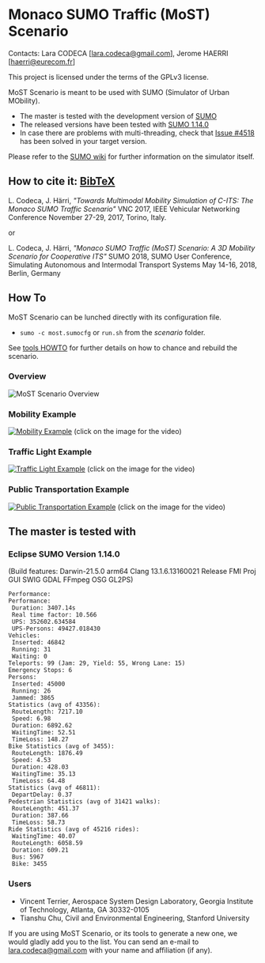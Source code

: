 # Monaco SUMO Traffic (MoST) Scenario

Contacts: Lara CODECA [lara.codeca@gmail.com], Jerome HAERRI [haerri@eurecom.fr]

This project is licensed under the terms of the GPLv3 license.

MoST Scenario is meant to be used with SUMO (Simulator of Urban MObility).

* The master is tested with the development version of [SUMO](https://github.com/eclipse/sumo)
* The released versions have been tested with [SUMO 1.14.0](https://github.com/eclipse/sumo/tree/v1_14_0)
* In case there are problems with multi-threading, check that [Issue #4518](https://github.com/eclipse/sumo/issues/4518) has been solved in your target version.

Please refer to the [SUMO wiki](http://sumo.dlr.de/wiki/Simulation_of_Urban_MObility_-_Wiki) for further information on the simulator itself.

## How to cite it: [BibTeX](cite.bib)

L. Codeca, J. Härri,
*"Towards Multimodal Mobility Simulation of C-ITS: The Monaco SUMO Traffic Scenario"*
VNC 2017, IEEE Vehicular Networking Conference
November 27-29, 2017, Torino, Italy.

or

L. Codeca, J. Härri,
*"Monaco SUMO Traffic (MoST) Scenario: A 3D Mobility Scenario for Cooperative ITS"*
SUMO 2018, SUMO User Conference, Simulating Autonomous and Intermodal Transport Systems
May 14-16, 2018, Berlin, Germany

## How To

MoST Scenario can be lunched directly with its configuration file.

* `sumo -c most.sumocfg` or `run.sh` from the _scenario_ folder.

See [tools HOWTO](tools/HOWTO.md) for further details on how to chance and rebuild the scenario.

### Overview

![MoST Scenario Overview](MoSTScenario.png)

### Mobility Example

[![Mobility Example](https://img.youtube.com/vi/nFVhodnJKws/0.jpg)](https://www.youtube.com/watch?v=nFVhodnJKws)
(click on the image for the video)

### Traffic Light Example

[![Traffic Light Example](https://img.youtube.com/vi/Wwp_riSsLAs/0.jpg)](https://www.youtube.com/watch?v=Wwp_riSsLAs)
(click on the image for the video)

### Public Transportation Example

[![Public Transportation Example](https://img.youtube.com/vi/r7iE3LRiSNA/0.jpg)](https://www.youtube.com/watch?v=r7iE3LRiSNA)
(click on the image for the video)

## The master is tested with

### Eclipse SUMO Version 1.14.0

(Build features: Darwin-21.5.0 arm64 Clang 13.1.6.13160021 Release FMI Proj GUI SWIG GDAL FFmpeg OSG GL2PS)

```
Performance: 
Performance:
 Duration: 3407.14s
 Real time factor: 10.566
 UPS: 352602.634584
 UPS-Persons: 49427.018430
Vehicles:
 Inserted: 46842
 Running: 31
 Waiting: 0
Teleports: 99 (Jam: 29, Yield: 55, Wrong Lane: 15)
Emergency Stops: 6
Persons:
 Inserted: 45000
 Running: 26
 Jammed: 3865
Statistics (avg of 43356):
 RouteLength: 7217.10
 Speed: 6.98
 Duration: 6892.62
 WaitingTime: 52.51
 TimeLoss: 148.27
Bike Statistics (avg of 3455):
 RouteLength: 1876.49
 Speed: 4.53
 Duration: 428.03
 WaitingTime: 35.13
 TimeLoss: 64.48
Statistics (avg of 46811):
 DepartDelay: 0.37
Pedestrian Statistics (avg of 31421 walks):
 RouteLength: 451.37
 Duration: 387.66
 TimeLoss: 58.73
Ride Statistics (avg of 45216 rides):
 WaitingTime: 40.07
 RouteLength: 6058.59
 Duration: 609.21
 Bus: 5967
 Bike: 3455 
```

### Users

* Vincent Terrier, Aerospace System Design Laboratory, Georgia Institute of Technology, Atlanta, GA 30332-0105
* Tianshu Chu, Civil and Environmental Engineering, Stanford University

If you are using MoST Scenario, or its tools to generate a new one, we would gladly add you to the list.
You can send an e-mail to lara.codeca@gmail.com with your name and affiliation (if any).
